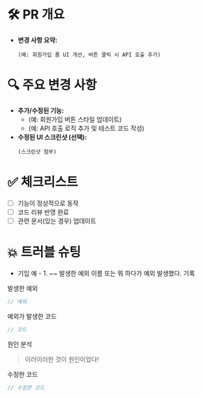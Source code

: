 # 🛠️ **PR 개요**

- **변경 사항 요약:**
  ```
  (예: 회원가입 폼 UI 개선, 버튼 클릭 시 API 호출 추가)
  ```

# 🔍 **주요 변경 사항**

- **추가/수정된 기능:**
  - (예: 회원가입 버튼 스타일 업데이트)
  - (예: API 호출 로직 추가 및 테스트 코드 작성)
- **수정된 UI 스크린샷 (선택):**
  ```
  (스크린샷 첨부)
  ```

# ✅ **체크리스트**

- [ ] 기능이 정상적으로 동작
- [ ] 코드 리뷰 반영 완료
- [ ] 관련 문서(있는 경우) 업데이트

# 💥 트러블 슈팅

<!-- 있었던 오류나 발생했던 예외에 대해서 기록해 보세요 -->
<!-- 다음은 예시입니다. 자유롭게 기록해 주세요. -->
<!-- 없다면 지워주세요. -->

- 기입 예 - 1. ~~ 발생한 예외 이름 또는 뭐 하다가 예외 발생했다. 기록

발생한 예외

```java
// 예외
```

예외가 발생한 코드

```java
// 코드
```

원인 분석

> 이러이러한 것이 원인이었다!

수정한 코드

```java
// 수정한 코드
```
